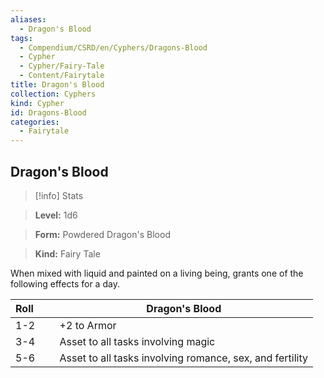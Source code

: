 ```yaml
---
aliases:
  - Dragon's Blood
tags:
  - Compendium/CSRD/en/Cyphers/Dragons-Blood
  - Cypher
  - Cypher/Fairy-Tale
  - Content/Fairytale
title: Dragon's Blood
collection: Cyphers
kind: Cypher
id: Dragons-Blood
categories:
  - Fairytale
---
```

## Dragon's Blood    
>[!info] Stats    
> **Level:** 1d6    
> **Form:** Powdered Dragon's Blood    
> **Kind:** Fairy Tale  
    
When mixed with liquid and painted on a living being, grants one of the following effects for a day.    
  
| Roll &nbsp; &nbsp; &nbsp; | Dragon's Blood                                           |
| ------------------------- | -------------------------------------------------------- |
| 1-2                       | +2 to Armor                                              |
| 3-4                       | Asset to all tasks involving magic                       |
| 5-6                       | Asset to all tasks involving romance, sex, and fertility |
